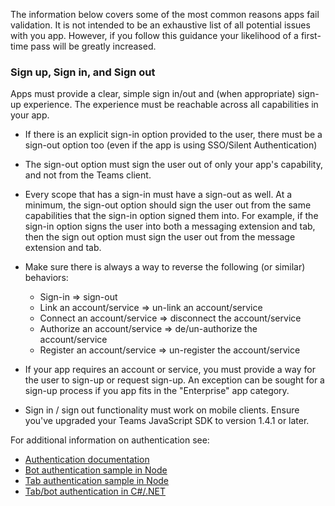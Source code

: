 The information below covers some of the most common reasons apps fail validation. It is not intended to be an exhaustive list of all potential issues with you app. However, if you follow this guidance your likelihood of a first-time pass will be greatly increased.

### Sign up, Sign in, and Sign out

Apps must provide a clear, simple sign in/out and (when appropriate) sign-up experience. The experience must be reachable across all capabilities in your app.

* If there is an explicit sign-in option provided to the user, there must be a sign-out option too (even if the app is using SSO/Silent Authentication)
* The sign-out option must sign the user out of only your app's capability, and not from the Teams client.
* Every scope that has a sign-in must have a sign-out as well. At a minimum, the sign-out option should sign the user out from the same capabilities that the sign-in option signed them into. For example, if the sign-in option signs the user into both a messaging extension and tab, then the sign out option must sign the user out from the message extension and tab.

* Make sure there is always a way to reverse the following (or similar) behaviors:
  * Sign-in => sign-out
  * Link an account/service => un-link an account/service
  * Connect an account/service => disconnect the account/service
  * Authorize an account/service => de/un-authorize the account/service
  * Register an account/service => un-register the account/service
* If your app requires an account or service, you must provide a way for the user to sign-up or request sign-up. An exception can be sought for a sign-up process if you app fits in the "Enterprise" app category.
* Sign in / sign out functionality must work on mobile clients. Ensure you've upgraded your Teams JavaScript SDK to version 1.4.1 or later.

For additional information on authentication see:

* [Authentication documentation](~/concepts/authentication/authentication.md)
* [Bot authentication sample in Node](https://github.com/OfficeDev/microsoft-teams-sample-auth-node)
* [Tab authentication sample in Node](https://github.com/OfficeDev/microsoft-teams-sample-complete-node)
* [Tab/bot authentication in C#/.NET](https://github.com/OfficeDev/microsoft-teams-sample-complete-csharp)
